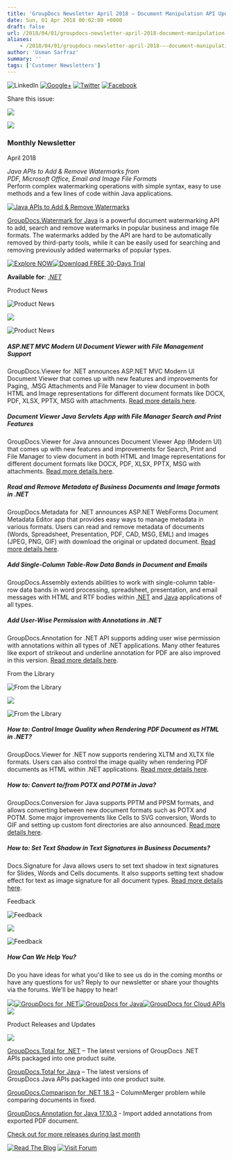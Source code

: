 ```yaml
---
title: 'GroupDocs Newsletter April 2018 – Document Manipulation API Updates and Code Examples'
date: Sun, 01 Apr 2018 00:02:00 +0000
draft: false
url: /2018/04/01/groupdocs-newsletter-april-2018-document-manipulation-api-updates/
aliases:
    - /2018/04/01/groupdocs-newsletter-april-2018-–-document-manipulation-api-updates/
author: 'Usman Sarfraz'
summary: ''
tags: ['Customer Newsletters']
---
```


![LinkedIn](https://newsletter.groupdocs.com/uploadimages/image/linkedIn-Icon.png) [![Google+](https://newsletter.groupdocs.com/uploadimages/image/googlePlus-Icon.png)](https://plus.google.com/u/0/b/103611049630322465740/+GroupDocs/?utm_source=nl&utm_campaign=nl-apr18&utm_medium=link) [![Twitter](https://newsletter.groupdocs.com/uploadimages/image/twitter-Icon.png)](https://twitter.com/GroupDocs?utm_source=nl&utm_campaign=nl-apr18&utm_medium=link) [![Facebook](https://newsletter.groupdocs.com/uploadimages/image/facebook-Icon.png)](https://www.facebook.com/GroupDocsApp/?utm_source=nl&utm_campaign=nl-apr18&utm_medium=link)

Share this issue:

![](https://newsletter.groupdocs.com/uploadimages/image/asposeimages/newsletter/separator-690px.png)

[![](https://newsletter.groupdocs.com/uploadimages/image/logo-white.png)](https://www.groupdocs.com/?utm_source=nl&utm_campaign=nl-apr18&utm_medium=link)

### Monthly Newsletter

April 2018

_Java APIs to Add & Remove Watermarks from_  
_PDF, Microsoft Office, Email and Image File Formats_  
Perform complex watermarking operations with simple syntax, easy to use methods and a few lines of code within Java applications.

[![Java APIs to Add & Remove Watermarks](https://newsletter.groupdocs.com/uploadimages/image/advert_apr_2018.png)](https://products.groupdocs.com/watermark/java?utm_source=nl&utm_campaign=nl-apr18&utm_medium=link)

[GroupDocs.Watermark for Java](https://products.groupdocs.com/watermark/java?utm_source=nl&utm_campaign=nl-apr18&utm_medium=link) is a powerful document watermarking API to add, search and remove watermarks in popular business and image file formats. The watermarks added by the API are hard to be automatically removed by third-party tools, while it can be easily used for searching and removing previously added watermarks of popular types.

[![Explore NOW](https://newsletter.groupdocs.com/uploadimages/image/ActionButtonsMar2018%283%29.png "Explore NOW")](https://products.groupdocs.com/watermark?utm_source=nl&utm_campaign=nl-apr18&utm_medium=link)[![Download FREE 30-Days Trial](https://newsletter.groupdocs.com/uploadimages/image/advertActionButton-free%2817%29.png "Download FREE 30-Days Trial")](https://downloads.groupdocs.com/editor?utm_source=nl&utm_campaign=nl-apr18&utm_medium=link)

**Available for**: _[.NET](https://products.groupdocs.com/watermark/net?utm_source=nl&utm_campaign=nl-apr18&utm_medium=link)_

Product News

![Product News](https://newsletter.groupdocs.com/uploadimages/image/asposeimages/newsletter/productNews-Icon.png)

![](https://newsletter.groupdocs.com/uploadimages/image/asposeimages/newsletter/separator-630px.png)

![Product News](https://newsletter.groupdocs.com/uploadimages/image/asposeimages/newsletter/productNews-Icon.png)

##### ASP.NET MVC Modern UI Document Viewer with File Management Support

GroupDocs.Viewer for .NET announces ASP.NET MVC Modern UI Document Viewer that comes up with new features and improvements for Paging, .MSG Attachments and File Manager to view document in both HTML and Image representations for different document formats like DOCX, PDF, XLSX, PPTX, MSG with attachments. [Read more details here](https://blog.groupdocs.com/2018/03/16/groupdocs.viewer-.net-asp.net-mvc-document-viewer-app-v1.5.0-file-manager/?utm_source=nl&utm_campaign=nl-apr18&utm_medium=link).

##### Document Viewer Java Servlets App with File Manager Search and Print Features

GroupDocs.Viewer for Java announces Document Viewer App (Modern UI) that comes up with new features and improvements for Search, Print and File Manager to view document in both HTML and Image representations for different document formats like DOCX, PDF, XLSX, PPTX, MSG with attachments. [Read more details here](https://blog.groupdocs.com/2018/03/09/groupdocs.viewer-java-document-viewer-java-servlets-app-v3.2.0-file-manager-search-print-features/?utm_source=nl&utm_campaign=nl-apr18&utm_medium=link).

##### Read and Remove Metadata of Business Documents and Image formats in .NET

GroupDocs.Metadata for .NET announces ASP.NET WebForms Document Metadata Editor app that provides easy ways to manage metadata in various formats. Users can read and remove metadata of documents (Words, Spreadsheet, Presentation, PDF, CAD, MSG, EML) and images (JPEG, PNG, GIF) with download the original or updated document. [Read more details here](https://blog.groupdocs.com/2018/03/23/asp.net-webforms-document-metadata-editor-app-v2.0.0-groupdocs.metadata-.net/?utm_source=nl&utm_campaign=nl-apr18&utm_medium=link).

##### Add Single-Column Table-Row Data Bands in Document and Emails

GroupDocs.Assembly extends abilities to work with single-column table-row data bands in word processing, spreadsheet, presentation, and email messages with HTML and RTF bodies within [.NET](https://blog.groupdocs.com/2018/03/19/support-for-single-column-table-row-data-bands-in-groupdocs.assembly-for-.net-18.2/?utm_source=nl&utm_campaign=nl-apr18&utm_medium=link) and [Java](https://blog.groupdocs.com/2018/03/19/work-with-table-row-data-bands-and-conditional-blocks-in-groupdocs.assembly-for-java-18.2/?utm_source=nl&utm_campaign=nl-apr18&utm_medium=link) applications of all types.

##### Add User-Wise Permission with Annotations in .NET

GroupDocs.Annotation for .NET API supports adding user wise permission with annotations within all types of .NET applications. Many other features like export of strikeout and underline annotation for PDF are also improved in this version. [Read more details here](https://blog.groupdocs.com/2018/03/14/.net-annotation-api-v18.3/?utm_source=nl&utm_campaign=nl-apr18&utm_medium=link).

From the Library

![From the Library](https://newsletter.groupdocs.com/uploadimages/image/asposeimages/newsletter/fromLibrary-Icon.png)

![](https://newsletter.groupdocs.com/uploadimages/image/asposeimages/newsletter/separator-630px.png)

![From the Library](https://newsletter.groupdocs.com/uploadimages/image/asposeimages/newsletter/fromLibrary-Icon.png)

##### How to: Control Image Quality when Rendering PDF Document as HTML in .NET?

GroupDocs.Viewer for .NET now supports rendering XLTM and XLTX file formats. Users can also control the image quality when rendering PDF documents as HTML within .NET applications. [Read more details here](https://blog.groupdocs.com/2018/03/11/control-image-quality-when-rendering-pdf-document-as-html-using-groupdocs.viewer-for-.net-18.3/?utm_source=nl&utm_campaign=nl-apr18&utm_medium=link).

##### How to: Convert to/from POTX and POTM in Java?

GroupDocs.Conversion for Java supports PPTM and PPSM formats, and allows converting between new document formats such as POTX and POTM. Some major improvements like Cells to SVG conversion, Words to GIF and setting up custom font directories are also announced. [Read more details here](https://blog.groupdocs.com/2018/03/14/conversion-potx-format-supported-groupdocs.conversion-java-17.12/?utm_source=nl&utm_campaign=nl-apr18&utm_medium=link).

##### How to: Set Text Shadow in Text Signatures in Business Documents?

Docs.Signature for Java allows users to set text shadow in text signatures for Slides, Words and Cells documents. It also supports setting text shadow effect for text as image signature for all document types. [Read more details here](https://blog.groupdocs.com/2018/02/28/java-e-signing-api-v18.1/?utm_source=nl&utm_campaign=nl-apr18&utm_medium=link).

Feedback

![Feedback](https://newsletter.groupdocs.com/uploadimages/image/asposeimages/newsletter/giveFeedback-Icon.png)

![](https://newsletter.groupdocs.com/uploadimages/image/asposeimages/newsletter/separator-630px.png)

![Feedback](https://newsletter.groupdocs.com/uploadimages/image/asposeimages/newsletter/giveFeedback-Icon.png)

##### How Can We Help You?

Do you have ideas for what you'd like to see us do in the coming months or have any questions for us? Reply to our newsletter or share your thoughts via the forums. We'll be happy to hear!

![](https://www.aspose.com/Images/Newsletter/april-2017/spacer-nl.png)[![GroupDocs for .NET](https://newsletter.groupdocs.com/uploadimages/image/dotNet-Icon.png)](https://products.groupdocs.com/total/net?utm_source=nl&utm_campaign=nl-apr18&utm_medium=link)[![GroupDocs for Java](https://newsletter.groupdocs.com/uploadimages/image/java-Icon.png)](https://products.groupdocs.com/total/java?utm_source=nl&utm_campaign=nl-apr18&utm_medium=link)[![GroupDocs for Cloud APIs](https://newsletter.groupdocs.com/uploadimages/image/cloudApi-Icon.png)](https://www.groupdocs.cloud/?utm_source=nl&utm_campaign=nl-apr18&utm_medium=link)![](https://www.aspose.com/Images/Newsletter/april-2017/spacer-nl.png)

Product Releases and Updates

![](https://newsletter.groupdocs.com/uploadimages/image/asposeimages/newsletter/separator-630px.png)

[GroupDocs.Total for .NET](https://products.groupdocs.com/total/net?utm_source=nl&utm_campaign=nl-apr18&utm_medium=link) – The latest versions of GroupDocs .NET APIs packaged into one product suite.

[GroupDocs.Total for Java](https://products.groupdocs.com/total/java?utm_source=nl&utm_campaign=nl-apr18&utm_medium=link) – The latest versions of GroupDocs Java APIs packaged into one product suite.

[GroupDocs.Comparison for .NET 18.3](https://blog.groupdocs.com/2018/03/12/columnmerger-problem-is-fixed-in-groupdocs.comparison-for-.net-18.3/?utm_source=nl&utm_campaign=nl-apr18&utm_medium=link) – ColumnMerger problem while comparing documents in fixed.

[GroupDocs.Annotation for Java 17.10.3](https://blog.groupdocs.com/2018/02/28/java-annotation-api-17.10.3/?utm_source=nl&utm_campaign=nl-apr18&utm_medium=link) - Import added annotations from exported PDF document.

[Check out for more releases during last month](https://downloads.groupdocs.com/?utm_source=nl&utm_campaign=nl-apr18&utm_medium=link)

[![Read The Blog](https://newsletter.groupdocs.com/uploadimages/image/readBlog-ActionButton%281%29.png)](https://blog.groupdocs.com/?utm_source=nl&utm_campaign=nl-apr18&utm_medium=link) [![Visit Forum](https://newsletter.groupdocs.com/uploadimages/image/visitForum-ActionButton%281%29.png)](https://forum.groupdocs.com/?utm_source=nl&utm_campaign=nl-apr18&utm_medium=link)




